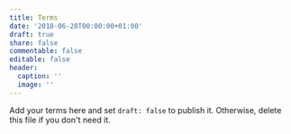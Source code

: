 ```yaml
---
title: Terms
date: '2018-06-28T00:00:00+01:00'
draft: true
share: false
commentable: false
editable: false
header:
  caption: ''
  image: ''
---
```


Add your terms here and set `draft: false` to publish it. Otherwise, delete this file if you don't need it.
